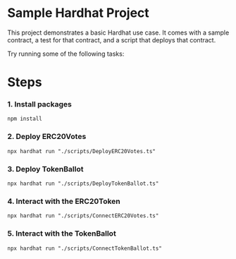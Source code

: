 # Sample Hardhat Project

This project demonstrates a basic Hardhat use case. It comes with a sample contract, a test for that contract, and a script that deploys that contract.

Try running some of the following tasks:

# Steps

### 1. Install packages
```shell
npm install
```

### 2. Deploy ERC20Votes
```shell
npx hardhat run "./scripts/DeployERC20Votes.ts"
```

### 3. Deploy TokenBallot
```shell
npx hardhat run "./scripts/DeployTokenBallot.ts"
```

### 4. Interact with the ERC20Token
```shell
npx hardhat run "./scripts/ConnectERC20Votes.ts"
```

### 5. Interact with the TokenBallot
```shell
npx hardhat run "./scripts/ConnectTokenBallot.ts"
```

